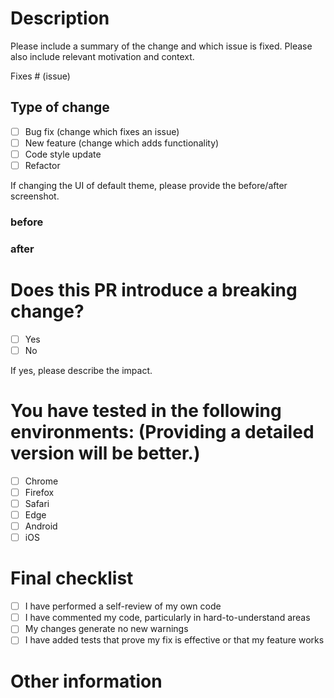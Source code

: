 # Description

Please include a summary of the change and which issue is fixed. Please also include relevant motivation and context.

Fixes # (issue)

## Type of change

- [ ] Bug fix (change which fixes an issue)
- [ ] New feature (change which adds functionality)
- [ ] Code style update
- [ ] Refactor

If changing the UI of default theme, please provide the before/after screenshot.

### before

### after

# Does this PR introduce a breaking change?

- [ ] Yes
- [ ] No

If yes, please describe the impact.

# You have tested in the following environments: (Providing a detailed version will be better.)

- [ ] Chrome
- [ ] Firefox
- [ ] Safari
- [ ] Edge
- [ ] Android
- [ ] iOS

# Final checklist

- [ ] I have performed a self-review of my own code
- [ ] I have commented my code, particularly in hard-to-understand areas
- [ ] My changes generate no new warnings
- [ ] I have added tests that prove my fix is effective or that my feature works

# Other information
